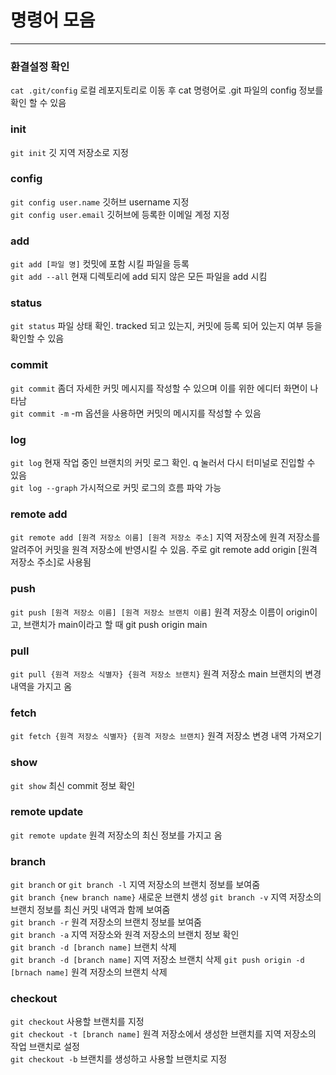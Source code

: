 # 명령어 모음
---

### 환결설정 확인
`cat .git/config` 로컬 레포지토리로 이동 후 cat 명령어로 .git 파일의 config 정보를 확인 할 수 있음

### init

`git init` 깃 지역 저장소로 지정

### config
`git config user.name` 깃허브 username 지정  
`git config user.email` 깃허브에 등록한 이메일 계정 지정

### add
`git add [파일 명]` 컷밋에 포함 시킬 파일을 등록  
`git add --all` 현재 디렉토리에 add 되지 않은 모든 파일을 add 시킴

### status
`git status` 파일 상태 확인. tracked 되고 있는지, 커밋에 등록 되어 있는지 여부 등을 확인할 수 있음  

### commit
`git commit` 좀더 자세한 커밋 메시지를 작성할 수 있으며 이를 위한 에디터 화면이 나타남  
`git commit -m` -m 옵션을 사용하면 커밋의 메시지를 작성할 수 있음

### log
`git log` 현재 작업 중인 브랜치의 커밋 로그 확인. q 눌러서 다시 터미널로 진입할 수 있음  
`git log --graph` 가시적으로 커밋 로그의 흐름 파악 가능

### remote add
`git remote add [원격 저장소 이름] [원격 저장소 주소]` 지역 저장소에 원격 저장소를 알려주어 커밋을 원격 저장소에 반영시킬 수 있음. 주로 git remote add origin [원격 저장소 주소]로 사용됨

### push
`git push [원격 저장소 이름] [원격 저장소 브랜치 이름]` 원격 저장소 이름이 origin이고, 브랜치가 main이라고 할 때 git push origin main

### pull
`git pull {원격 저장소 식별자} {원격 저장소 브랜치}` 원격 저장소 main 브랜치의 변경 내역을 가지고 옴

### fetch
`git fetch {원격 저장소 식별자} {원격 저장소 브랜치}` 원격 저장소 변경 내역 가져오기

### show
`git show` 최신 commit 정보 확인

### remote update
`git remote update` 원격 저장소의 최신 정보를 가지고 옴

### branch
`git branch` or `git branch -l` 지역 저장소의 브랜치 정보를 보여줌  
`git branch {new branch name}` 새로운 브랜치 생성
`git branch -v` 지역 저장소의 브랜치 정보를 최신 커밋 내역과 함께 보여줌  
`git branch -r` 원격 저장소의 브랜치 정보를 보여줌  
`git branch -a` 지역 저장소와 원격 저장소의 브랜치 정보 확인  
`git branch -d [branch name]` 브랜치 삭제  
`git branch -d [branch name]` 지역 저장소 브랜치 삭제
`git push origin -d [brnach name]` 원격 저장소의 브랜치 삭제

### checkout
`git checkout` 사용할 브랜치를 지정  
`git checkout -t [branch name]` 원격 저장소에서 생성한 브랜치를 지역 저장소의 작업 브랜치로 설정  
`git checkout -b` 브랜치를 생성하고 사용할 브랜치로 지정  